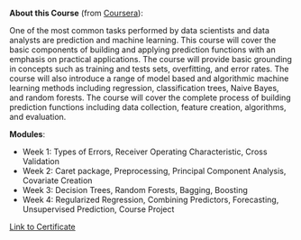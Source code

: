 **About this Course** (from [Coursera](https://www.coursera.org/learn/practical-machine-learning?specialization=jhu-data-science)):

One of the most common tasks performed by data scientists and data analysts are prediction and machine learning. This course will cover the basic components of building and applying prediction functions with an emphasis on practical applications. The course will provide basic grounding in concepts such as training and tests sets, overfitting, and error rates. The course will also introduce a range of model based and algorithmic machine learning methods including regression, classification trees, Naive Bayes, and random forests. The course will cover the complete process of building prediction functions including data collection, feature creation, algorithms, and evaluation.


**Modules**:

- Week 1: Types of Errors, Receiver Operating Characteristic, Cross Validation
- Week 2: Caret package, Preprocessing, Principal Component Analysis, Covariate Creation
- Week 3: Decision Trees, Random Forests, Bagging, Boosting
- Week 4: Regularized Regression, Combining Predictors, Forecasting, Unsupervised Prediction, Course Project

[Link to Certificate](https://coursera.org/share/c58ff25c185fa23dbff2125af52a2fcc)
